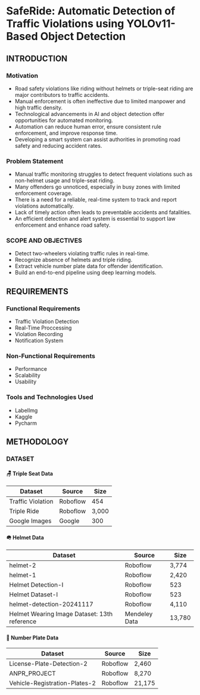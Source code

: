 # SafeRide: Automatic Detection of Traffic Violations using YOLOv11-Based Object Detection

## INTRODUCTION

### Motivation 
- Road safety violations like riding without helmets or triple-seat riding are major contributors to traffic accidents.
- Manual enforcement is often ineffective due to limited manpower and high traffic density.
- Technological advancements in AI and object detection offer opportunities for automated monitoring.
- Automation can reduce human error, ensure consistent rule enforcement, and improve response time.
- Developing a smart system can assist authorities in promoting road safety and reducing accident rates.

### Problem Statement
- Manual traffic monitoring struggles to detect frequent violations such as non-helmet usage and triple-seat riding.
- Many offenders go unnoticed, especially in busy zones with limited enforcement coverage.
- There is a need for a reliable, real-time system to track and report violations automatically.
- Lack of timely action often leads to preventable accidents and fatalities.
- An efficient detection and alert system is essential to support law enforcement and enhance road safety.

### SCOPE AND OBJECTIVES
- Detect two-wheelers violating traffic rules in real-time. 
- Recognize absence of helmets and triple riding. 
- Extract vehicle number plate data for offender identification. 
- Build an end-to-end pipeline using deep learning models.

## REQUIREMENTS

### Functional Requirements
- Traffic Violation Detection
- Real-Time Proccessing
- Violation Recording
- Notification System

### Non-Functional Requirements
- Performance
- Scalability
- Usability

### Tools and Technologies Used
- LabelImg
- Kaggle
- Pycharm

## METHODOLOGY 

### DATASET 

#### 🪑 Triple Seat Data

| Dataset          | Source    | Size  |
|------------------|-----------|-------|
| Traffic Violation | Roboflow | 454   |
| Triple Ride       | Roboflow | 3,000 |
| Google Images     | Google   | 300   |

#### 🪖 Helmet Data

| Dataset                              | Source    | Size   |
|--------------------------------------|-----------|--------|
| helmet-2                             | Roboflow  | 3,774  |
| helmet-1                             | Roboflow  | 2,420  |
| Helmet Detection-I                   | Roboflow  | 523    |
| Helmet Dataset-I                     | Roboflow  | 523    |
| helmet-detection-20241117            | Roboflow  | 4,110  |
| Helmet Wearing Image Dataset: 13th reference | Mendeley Data | 13,780 |

#### 🔢 Number Plate Data

| Dataset                       | Source   | Size   |
|-------------------------------|----------|--------|
| License-Plate-Detection-2     | Roboflow | 2,460  |
| ANPR_PROJECT                  | Roboflow | 8,270  |
| Vehicle-Registration-Plates-2 | Roboflow | 21,175 |

